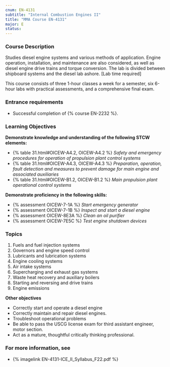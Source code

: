 ```yaml
---
cnum: EN-4131
subtitle: "Internal Combustion Engines II"
title: "MMA Course EN-4131"
major: E
status: 
---
```


### Course Description

Studies diesel engine systems and various methods of application. Engine operation, installation, and maintenance are also considered, as well as diesel engine drive trains and torque conversion. The lab is divided between shipboard systems and the diesel lab ashore. [Lab time required]

This course consists of three 1-hour classes a week for a semester, six 6-hour labs  with practical assessments, and a comprehensive final exam.

### Entrance requirements

* Successful completion of {% course EN-2232 %}.

### Learning Objectives

**Demonstrate knowledge and understanding of the following STCW elements:**

* {% table 31.html#OICEW-A4.2, OICEW-A4.2 %} *Safety and emergency procedures for operation of propulsion plant control systems*
* {% table 31.html#OICEW-A4.3, OICEW-A4.3 %} *Preparation, operation, fault detection and measures to prevent damage for main engine and associated auxiliaries*
* {% table 31.html#OICEW-B1.2, OICEW-B1.2 %} *Main propulsion plant operational control systems*

**Demonstrate proficiency in the following skills:**

* {% assessment OICEW-7-1A %} *Start emergency generator*
* {% assessment OICEW-7-1B %} *Inspect and start a diesel engine*
* {% assessment OICEW-8E3A %} *Clean an oil purifier*
* {% assessment OICEW-7E5C %} *Test engine shutdown devices*

### Topics

1.	Fuels and fuel injection systems
2.	Governors and engine speed control
3.	Lubricants and lubrication systems
4.	Engine cooling systems
5.	Air intake systems
6.	Supercharging and exhaust gas systems
7.	Waste heat recovery and auxiliary boilers
8.	Starting and reversing and drive trains
9.	Engine emissions



**Other objectives**


* Correctly start and operate a diesel engine
* Correctly maintain and repair diesel engines.
* Troubleshoot operational problems
* Be able to pass the USCG license exam for third assistant engineer, motor section.
* Act as a mature, thoughtful critically thinking professional.


### For more information, see 

* {% imagelink EN-4131-ICE_II_Syllabus_F22.pdf %} 



